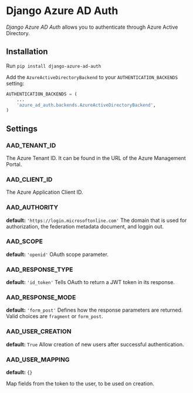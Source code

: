 Django Azure AD Auth
======================

*Django Azure AD Auth* allows you to authenticate through Azure Active Directory.

Installation
------------

Run `pip install django-azure-ad-auth`

Add the `AzureActiveDirectoryBackend` to your `AUTHENTICATION_BACKENDS` setting:

```python
AUTHENTICATION_BACKENDS = (
    ...
    'azure_ad_auth.backends.AzureActiveDirectoryBackend',
)
```

Settings
--------

### AAD_TENANT_ID

The Azure Tenant ID. It can be found in the URL of the Azure Management Portal.

### AAD_CLIENT_ID

The Azure Application Client ID.


### AAD_AUTHORITY

**default:** `'https://login.microsoftonline.com'`
The domain that is used for authorization, the federation metadata document, and loggin out.

### AAD_SCOPE

**default:** `'openid'`
OAuth scope parameter.

### AAD_RESPONSE_TYPE

**default:** `'id_token'`
Tells OAuth to return a JWT token in its response.

### AAD_RESPONSE_MODE

**default:** `'form_post'`
Defines how the response parameters are returned. Valid choices are `fragment` or `form_post`.

### AAD_USER_CREATION

**default:** `True`
Allow creation of new users after successful authentication.

### AAD_USER_MAPPING

**default:** `{}`

Map fields from the token to the user, to be used on creation.
